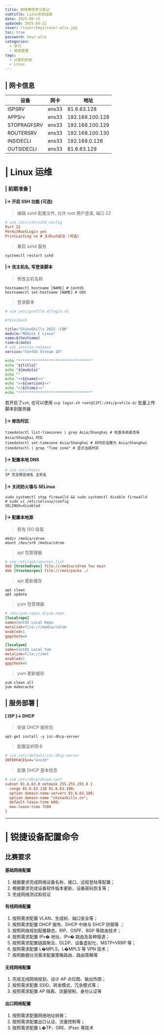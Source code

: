 ```yaml
---
title: 网络赛项学习笔记
subtitle: Linux系统运维
date: 2025-09-15
updated: 2025-09-22
cover: /cover/kmyz/cover-wlsx.jpg
toc: true
password: kmyz-wlsx
categories:
  - 学习
  - 网络管理
tags:
  - 计算机网络
  - Linux
---
```


## | 网卡信息

| 设备        | 网卡  | 地址            |
| ----------- | ----- | --------------- |
| ISPSRV      | ens33 | 81.6.63.128     |
| APPSrv      | ens33 | 192.168.100.128 |
| STOPRAGFSRV | ens33 | 192.168.100.129 |
| ROUTERSRV   | ens33 | 192.168.100.130 |
| INSIDECLI   | ens33 | 192.168.0.128   |
| OUTSIDECLI  | ens33 | 81.6.63.129     |

# | Linux 运维

### | 前期准备 |

#### |-> 开启 SSH 功能 (可选)

> 编辑 sshd 配置文件, 允许 root 用户登录, 端口 22

```ini
# vim /etc/ssh/sshd_config
Port 22
PermitRootLogin yes
PrintLastLog no # 关闭ssh日志 (可选)
```

> 重启 sshd 服务

```shell
systemctl restart sshd
```

#### |-> 改主机名, 写登录脚本

> 修改主机名称

```shell
hostnamectl hostname [NAME] # CentOS
hostnamectl set-hostname [NAME] # UOS
```

> 登录脚本

```bash
# vim /etc/profile.d/login.sh

#!bin/bash

title="ChinaSkills 2025 -CBK"
module="MOdule C Linux"
name=$(hostname)
time=$(date)
# cat /etc/os-release
version="CentOS Stream 10"

echo "*********************************"
echo "${title}"
echo "${module}"
echo ""
echo ">>${name}<<"
echo ">>${verison}<<"
echo ">>${time}<<"
echo "*********************************"
```

若开启了`ssh`, 也可以使用 `scp login.sh root@[IP]:/etc/profile.d/` 批量上传脚本到服务器

#### |-> 修改时区

```shell
timedatectl list-timezones | grep Asia/Shanghai # 检查系统是否有 Asia/Shanghai 时区
timedatectl set-timezone Asia/Shanghai # 将时区设置为 Asia/Shanghai
timedatectl | grep "Time zone" # 显示当前时区
```

#### |-> 配置本地 DNS

```bash
# vim /etc/hosts
IP 完全限定域名 主机名
```

#### |-> 关闭防火墙与 SELinux

```shell
sudo systemctl stop firewalld && sudo systemctl disable firewalld
# sudo vi /etc/selinux/config
SELINUX=disabled
```

#### |-> 配置本地源

> 若有 ISO 挂载

```shell
mkdir /media/cdrom
mount /dev/sr0 /media/cdrom
```

> apt 包管理器

```ini
# vim /etc/apt/sources.list
deb [trusted=yes] file:///media/cdrom fou main
deb [trustes=yes] file:///mnt/packs ./
```

> apt 更新缓存

```shell
apt clean
apt update
```

> yum 包管理器

```ini
# /etc/yum.repos.d/yum.repo
[localrepo]
name=CentOS Local Repo
metalink=file:///media/cdrom
enabled=1
gpgcheck=0

[localyum]
name=CentOS Local Yum
metalink=file:///mnt
enabled=1
gpgcheck=0
```

> yum 更新缓存

```shell
yum clean all
yum makecache
```

## | 服务部署 |

#### [ ISP ]-> DHCP

> 安装 DHCP 服务包

```shell
apt-get install -y isc-dhcp-server
```

> 配置监听网卡

```ini
# vim /etc/default/isc-dhcp-server
INTERFACESv4="ens33"
```

> 配置 DHCP 基本信息

```ini
# vim /etc/dhcp/dhcpd.conf
subnet 81.6.63.0 netmask 255.255.255.0 {
  range 81.6.63.110 81.6.63.190;
  option domain-name-servers 81.6.63.100;
  option domain-name "chinaskills.cn";
  default-lease-time 600;
  max-lease-time 7200
}
```

---

# | 锐捷设备配置命令

## 比赛要求

#### 基础网络配置

1. 根据要求完成网络设备名称、接口、远程登陆等配置；
2. 根据要求完成设备软件版本更新，设备密码恢复等；
3. 完成网络测试和验证

#### 有线网络配置

1. 按照需求配置 VLAN、生成树、端口安全等；
2. 按照需求配置 DHCP 服务、DHCP 中继与 DHCP 防御等 ；
3. 按照网络规划配置静态、RIP、OSPF、BGP 等路由技术；
4. 按照需求配置 IPv� 地址、IPv� 路由及各种隧道；
5. 按照需求配置链路聚合、DLDP、设备虚拟化、MSTP+VRRP 等；
6. 按照需求配置 L�MPLS，L�MPLS 等 VPN 技术；
7. 按照数据分流需求配置策略路由、路由策略等

#### 无线网络配置

1. 完成无线网络规划、设计 AP 点位图、输出热图；
2. 按照需求配置 SSID、转发模式、冗余模式等；
3. 按照需求配置 AP 隔离、流量限制、身份认证等

#### 出口网络配置

1. 按照需求配置网络地址转换；
2. 按照需求配置出口认证、流量控制等；
3. 按照需求配置 L�TP、GRE、IPsec 等技术

